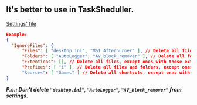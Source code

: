## It's better to use in TaskSheduller.
[Settings' file](DesktopCleaner/Properties/appsettings.json)

```json
Example:
{
  "IgnoreFiles": {
      "Files": [ "desktop.ini", "MSI Afterburner" ], // Delete all files, except these.
      "Folders": [ "AutoLogger", "AV_block_remover" ], // Delete all folders, except these.
      "Extentions": [], // Delete all files, except ones with these extentions (example, ".txt").
      "Prefixes": [ "i" ], // Delete all files and folders, except ones with these prefixes (example filename: "isomename.txt").
      "Sources": [ "Games" ] // Delete all shortcuts, except ones with these folders in sources.
}
```

***P.s.: Don't delete `"desktop.ini"`, `"AutoLogger"`, `"AV_block_remover"` from settings.***


